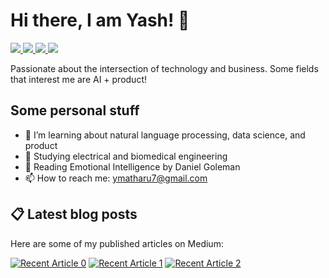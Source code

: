 # Hi there, I am Yash! 👋

<a href="https://www.linkedin.com/in/yashmatharu/">
  <img src="https://img.shields.io/badge/LinkedIn-0077B5?style=for-the-badge&logo=linkedin&logoColor=white">
</a>
<a href="https://yashmatharu.medium.com/">
  <img src="https://img.shields.io/badge/Medium-12100E?style=for-the-badge&logo=medium&logoColor=white">
</a>
<a href="http://www.yashmatharu.com/">
  <img src="https://img.shields.io/badge/Google_chrome-4285F4?style=for-the-badge&logo=Google-chrome&logoColor=white">
</a>
<a href="https://www.kaggle.com/yashmatharu">
  <img src="https://img.shields.io/badge/Kaggle-20BEFF?style=for-the-badge&logo=Kaggle&logoColor=white">
</a>

Passionate about the intersection of technology and business. Some fields that interest me are AI + product!

## Some personal stuff
- 🌱  I’m learning about natural language processing, data science, and product
- 🏫  Studying electrical and biomedical engineering
- 📖  Reading Emotional Intelligence by Daniel Goleman
- 📫  How to reach me: ymatharu7@gmail.com

## 📋 Latest blog posts
Here are some of my published articles on Medium:
<!-- * [🤖 An Introduction to Neural Networks](https://becominghuman.ai/an-introduction-to-neural-networks-50adc4029b09)
* [🚀 A Beginner's Guide to Machine Learning](https://medium.com/geekculture/a-beginners-guide-to-machine-learning-8fa5d5f9350)
* [🧐 The Truth About Our Healthcare](https://yashmatharu.medium.com/the-truth-about-our-healthcare-263b1fd28357) -->

<a target="_blank" href="https://github-readme-medium-recent-article.vercel.app/medium/@yashmatharu/0"><img src="https://github-readme-medium-recent-article.vercel.app/medium/@yashmatharu/0" alt="Recent Article 0"></a>
<a target="_blank" href="https://github-readme-medium-recent-article.vercel.app/medium/@yashmatharu/1"><img src="https://github-readme-medium-recent-article.vercel.app/medium/@yashmatharu/1" alt="Recent Article 1"></a>
<a target="_blank" href="https://github-readme-medium-recent-article.vercel.app/medium/@yashmatharu/2"><img src="https://github-readme-medium-recent-article.vercel.app/medium/@yashmatharu/2" alt="Recent Article 2"></a>

